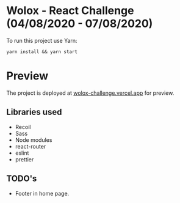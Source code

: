 # Wolox - React Challenge (04/08/2020 - 07/08/2020)

To run this project use Yarn:
```shell script
yarn install && yarn start
```

# Preview
The project is deployed at [wolox-challenge.vercel.app](https://wolox-challenge.vercel.app/) for preview.

## Libraries used
- Recoil
- Sass
- Node modules
- react-router
- eslint
- prettier

## TODO's
-  Footer in home page.
